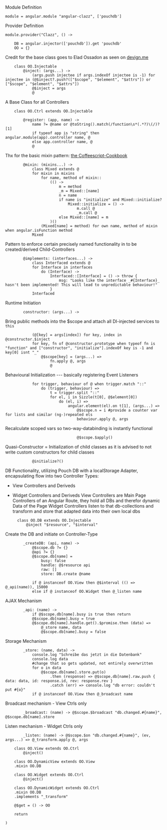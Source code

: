 Module Definition

	module = angular.module "angular-clazz", ['pouchdb']

Provider Definition

	module.provider("Clazz", () ->

		DB = angular.injector(['pouchdb']).get 'pouchdb'
		OO = {}

Credit for the base class goes to Elad Ossadon as seen on [devign.me](http://www.devign.me/angular-dot-js-coffeescript-controller-base-class)

		class OO.Injectable
			@inject: (args...) ->
				(args.push injectee if args.indexOf injectee is -1) for injectee in (@$inject?.push?(["$scope", "$element", "$attrs"]) or ["$scope", "$element", "$attrs"])
				@$inject = args
				@

A Base Class for all Controllers

		class OO.Ctrl extends OO.Injectable

			@register: (app, name) ->
				name ?= @name or @toString().match(/function\s*(.*?)\(/)?[1]
				if typeof app is "string" then angular.module(app).controller name, @
				else app.controller name, @
				@

Thx for the basic mixin pattern: [the Coffeescript-Cookbook](http://coffeescriptcookbook.com/chapters/classes_and_objects/mixins)

			@mixin: (mixins...) ->
				class Mixed extends @
				for mixin in mixins
					for name, method of mixin::
						(() ->
							m = method
							_m = Mixed::[name]
							n = name
							if name is "initialize" and Mixed::initialize?
								Mixed::initialize = () ->
									m.call @
									_m.call @
							else Mixed::[name] = m
						)()
					(Mixed[name] = method) for own name, method of mixin when angular.isFunction method
				Mixed

Pattern to enforce certain precisely named functionality in to be created/derived Child-Controllers

			@implements: (interfaces...) ->
				class Interfaced extends @
				for Interface in interfaces
					do (Interface) ->
						Interfaced::[Interface] = () -> throw {
							msg: "Looks like the interface _#{Interface}_ hasn't been implemented! This will lead to unpredictable behaviour!"
						}
				Interfaced

Runtime Initiation

			constructor: (args...) ->

Bring public methods into the $scope and attach all DI-injected services to `this`

				(@[key] = args[index]) for key, index in @constructor.$inject
				for key, fn of @constructor.prototype when typeof fn is "function" and ["constructor", "initialize"].indexOf key is -1 and key[0] isnt "_"
					@$scope[key] = (args...) =>
						fn.apply @, args
						@

Behavioural Initialization --- basically registering Event Listeners

				for trigger, behaviour of @ when trigger.match "::"
					do (trigger, behaviour) =>
						t = trigger.split "::"
						for el, i in Sizzle(t[0], @$element[0])
							do (el, i) =>
								angular.element(el).on t[1], (args...) =>
									@$scope.n = i #provide a counter var for lists and similar (ng-)repeated els
									behaviour.apply @, args

Recalculate scoped vars so two-way-databinding is instantly functional

									@$scope.$apply()

Quasi-Constructor = Initialization of child classes as it is advised to not write custom constructors for child classes

				@initialize?()

DB Functionality, utilizing Pouch DB with a localStorage Adapter, encapsulating flow into two Controller Types:
* View Controllers and Deriveds
* Widget Controllers and Deriveds
View Controllers are Main Page Controllers of an Angular Route, they hold all DBs and therefor dynamic Data of the Page
Widget Controllers listen to that db-collections and transform and store that adapted data into their own local dbs

		class OO.DB extends OO.Injectable
			@inject "$resource", "$interval"

Create the DB and initiate on Controller-Type

			_createDB: (api, name) ->
				@$scope.db ?= {}
				@api ?= {}
				@$scope.db[name] =
					busy: false
					handle: @$resource api
					raw: []
					store: DB.create @name

				if @ instanceof OO.View then @$interval (() => @_api(name)), 15000
				else if @ instanceof OO.Widget then @_listen name

AJAX Mechanism

			_api: (name) ->
				if @$scope.db[name].busy is true then return
				@$scope.db[name].busy = true
				@$scope.db[name].handle.get().$promise.then (data) =>
					@_store name, data
					@$scope.db[name].busy = false

Storage Mechanism

			_store: (name, data) ->
				console.log "Schreibe das jetzt in die Datenbank"
				console.log data
				#change that so gets updated, not entirely overwritten
				for o in data
					@$scope.db[name].store.put(o)
						.then (response) => @$scope.db[name].raw.push { data: data, id: response.id, rev: response.rev }
						.catch (err) => console.log "db error: couldn't put #{o}"
				if @ instanceof OO.View then @_broadcast name

Broadcast mechanism - View Ctrls only

			_broadcast: (name) -> @$scope.$broadcast "db.changed.#{name}", @$scope.db[name].store

Listen mechanism - Widget Ctrls only

			_listen: (name) -> @$scope.$on "db.changed.#{name}", (ev, args...) => @_transform.apply @, args

		class OO.View extends OO.Ctrl
			@inject()

		class OO.DynamicView extends OO.View
		.mixin OO.DB

		class OO.Widget extends OO.Ctrl
			@inject()

		class OO.DynamicWidget extends OO.Ctrl
		.mixin OO.DB
		.implements "_transform"

		@$get = () -> OO

		return

	)
